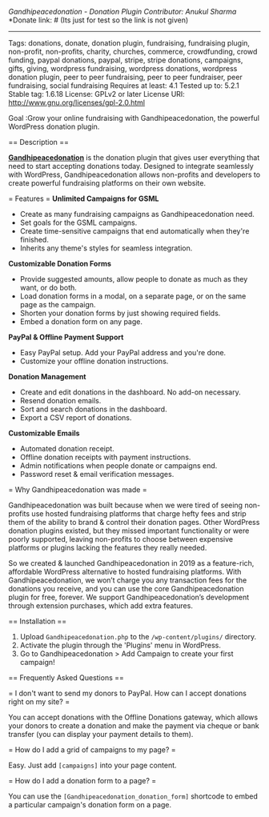 *Gandhipeacedonation - Donation Plugin*
*Contributor: Anukul Sharma*
*Donate link: # (Its just for test so the link is not given) 
************************************************************************************************************************


Tags: donations, donate, donation plugin, fundraising, fundraising plugin, non-profit, non-profits, charity, churches, commerce, crowdfunding, crowd funding, paypal donations, paypal, stripe, stripe donations, campaigns, gifts, giving, wordpress fundraising, wordpress donations, wordpress donation plugin, peer to peer fundraising, peer to peer fundraiser, peer fundraising, social fundraising
Requires at least: 4.1
Tested up to: 5.2.1
Stable tag: 1.6.18
License: GPLv2 or later
License URI: http://www.gnu.org/licenses/gpl-2.0.html

Goal :Grow your online fundraising with Gandhipeacedonation, the powerful WordPress donation plugin.

== Description ==

**[Gandhipeacedonation](https://anukuls.sgedu.site/plugin)** is the donation plugin that gives user everything that need to start accepting donations today. Designed to integrate seamlessly with WordPress, Gandhipeacedonation allows non-profits and developers to create powerful fundraising platforms on their own website.

=  Features =
**Unlimited Campaigns for GSML**

* Create as many fundraising campaigns as Gandhipeacedonation need.
* Set goals for the GSML campaigns.
* Create time-sensitive campaigns that end automatically when they're finished.
* Inherits any theme's styles for seamless integration.

**Customizable Donation Forms**

* Provide suggested amounts, allow people to donate as much as they want, or do both.
* Load donation forms in a modal, on a separate page, or on the same page as the campaign.
* Shorten your donation forms by just showing required fields.
* Embed a donation form on any page.

**PayPal & Offline Payment Support**

* Easy PayPal setup. Add your PayPal address and you're done.
* Customize your offline donation instructions.

**Donation Management**

* Create and edit donations in the dashboard. No add-on necessary.
* Resend donation emails.
* Sort and search donations in the dashboard.
* Export a CSV report of donations.

**Customizable Emails**

* Automated donation receipt.
* Offline donation receipts with payment instructions.
* Admin notifications when people donate or campaigns end.
* Password reset & email verification messages.

= Why Gandhipeacedonation was made =

Gandhipeacedonation was built because when we were tired of seeing non-profits use hosted fundraising platforms that charge hefty fees and strip them of the ability to brand & control their donation pages. Other WordPress donation plugins existed, but they missed important functionality or were poorly supported, leaving non-profits to choose between expensive platforms or plugins lacking the features they really needed.

So we created & launched Gandhipeacedonation in 2019 as a feature-rich, affordable WordPress alternative to hosted fundraising platforms. With Gandhipeacedonation, we won’t charge you any transaction fees for the donations you receive, and you can use the core Gandhipeacedonation plugin for free, forever. We support Gandhipeacedonation’s development through extension purchases, which add extra features.


== Installation ==

1. Upload `Gandhipeacedonation.php` to the `/wp-content/plugins/` directory.
1. Activate the plugin through the 'Plugins' menu in WordPress.
1. Go to Gandhipeacedonation > Add Campaign to create your first campaign!

== Frequently Asked Questions ==

= I don't want to send my donors to PayPal. How can I accept donations right on my site? =

You can accept donations with the Offline Donations gateway, which allows your donors to create a donation and make the payment via cheque or bank transfer (you can display your payment details to them).

= How do I add a grid of campaigns to my page? =

Easy. Just add `[campaigns]` into your page content. 

= How do I add a donation form to a page? =

You can use the `[Gandhipeacedonation_donation_form]` shortcode to embed a particular campaign's donation form on a page.


